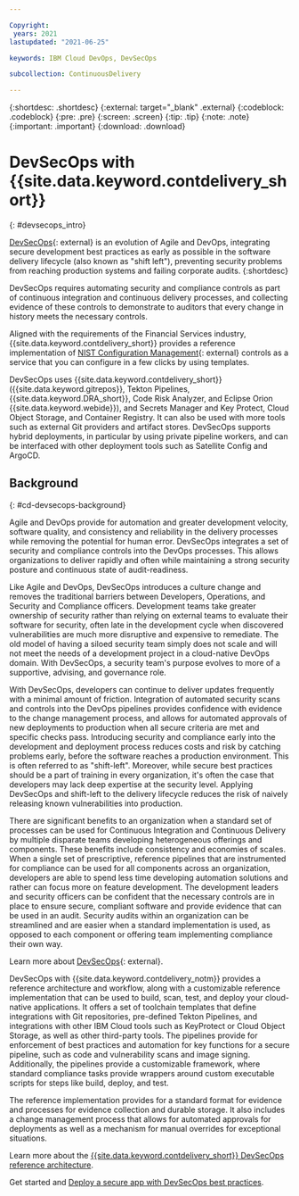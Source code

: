 ```yaml
---

Copyright:
 years: 2021
lastupdated: "2021-06-25"

keywords: IBM Cloud DevOps, DevSecOps

subcollection: ContinuousDelivery

---
```


{:shortdesc: .shortdesc}
{:external: target="_blank" .external}
{:codeblock: .codeblock}
{:pre: .pre}
{:screen: .screen}
{:tip: .tip}
{:note: .note}
{:important: .important}
{:download: .download}


# DevSecOps with {{site.data.keyword.contdelivery_short}}
{: #devsecops_intro}

[DevSecOps](https://www.ibm.com/cloud/learn/devsecops){: external} is an evolution of Agile and DevOps, integrating secure development best practices as early as possible in the software delivery lifecycle (also known as "shift left"), preventing security problems from reaching production systems and failing corporate audits.
{:shortdesc}

DevSecOps requires automating security and compliance controls as part of continuous integration and continuous delivery processes, and collecting evidence of these controls to demonstrate to auditors that every change in history meets the necessary controls. 

Aligned with the requirements of the Financial Services industry, {{site.data.keyword.contdelivery_short}} provides a reference implementation of [NIST Configuration Management](https://csrc.nist.gov/Projects/risk-management/sp800-53-controls/release-search#!/controls?version=5.1&family=CM){: external} controls as a service that you can configure in a few clicks by using templates.

DevSecOps uses {{site.data.keyword.contdelivery_short}} ({{site.data.keyword.gitrepos}}, Tekton Pipelines, {{site.data.keyword.DRA_short}}, Code Risk Analyzer, and Eclipse Orion {{site.data.keyword.webide}}), and Secrets Manager and Key Protect, Cloud Object Storage, and Container Registry. It can also be used with more tools such as external Git providers and artifact stores. DevSecOps supports hybrid deployments, in particular by using private pipeline workers, and can be interfaced with other deployment tools such as Satellite Config and ArgoCD.

## Background
{: #cd-devsecops-background}

Agile and DevOps provide for automation and greater development velocity, software quality, and consistency and reliability in the delivery processes while removing the potential for human error. DevSecOps integrates a set of security and compliance controls into the DevOps processes. This allows organizations to deliver rapidly and often while maintaining a strong security posture and continuous state of audit-readiness.

Like Agile and DevOps, DevSecOps introduces a culture change and removes the traditional barriers between Developers, Operations, and Security and Compliance officers. Development teams take greater ownership of security rather than relying on external teams to evaluate their software for security, often late in the development cycle when discovered vulnerabilities are much more disruptive and expensive to remediate. The old model of having a siloed security team simply does not scale and will not meet the needs of a development project in a cloud-native DevOps domain. With DevSecOps, a security team's purpose evolves to more of a supportive, advising, and governance role.

With DevSecOps, developers can continue to deliver updates frequently with a minimal amount of friction. Integration of automated security scans and controls into the DevOps pipelines provides confidence with evidence to the change management process, and allows for automated approvals of new deployments to production when all secure criteria are met and specific checks pass. Introducing security and compliance early into the development and deployment process reduces costs and risk by catching problems early, before the software reaches a production environment. This is often referred to as "shift-left".  Moreover, while secure best practices should be a part of training in every organization, it's often the case that developers may lack deep expertise at the security level. Applying DevSecOps and shift-left to the delivery lifecycle reduces the risk of naively releasing known vulnerabilities into production.

There are significant benefits to an organization when a standard set of processes can be used for Continuous Integration and Continuous Delivery by multiple disparate teams developing heterogeneous offerings and components. These benefits include consistency and economies of scales. When a single set of prescriptive, reference pipelines that are instrumented for compliance can be used for all components across an organization, developers are able to spend less time developing automation solutions and rather can focus more on feature development. The development leaders and security officers can be confident that the necessary controls are in place to ensure secure, compliant software and provide evidence that can be used in an audit. Security audits within an organization can be streamlined and are easier when a standard implementation is used, as opposed to each component or offering team implementing compliance their own way.

Learn more about [DevSecOps](https://www.ibm.com/cloud/learn/devsecops){: external}.

DevSecOps with {{site.data.keyword.contdelivery_notm}} provides a reference architecture and workflow, along with a customizable reference implementation that can be used to build, scan, test, and deploy your cloud-native applications. It offers a set of toolchain templates that define integrations with Git repositories, pre-defined Tekton Pipelines, and integrations with other IBM Cloud tools such as KeyProtect or Cloud Object Storage, as well as other third-party tools. The pipelines provide for enforcement of best practices and automation for key functions for a secure pipeline, such as code and vulnerability scans and image signing. Additionally, the pipelines provide a customizable framework, where standard compliance tasks provide wrappers around custom executable scripts for steps like build, deploy, and test.

The reference implementation provides for a standard format for evidence and processes for evidence collection and durable storage. It also includes a change management process that allows for automated approvals for deployments as well as a mechanism for manual overrides for exceptional situations.

Learn more about the [{{site.data.keyword.contdelivery_short}} DevSecOps reference architecture](/docs/ContinuousDelivery?topic=ContinuousDelivery-cd-devsecops-arch).

Get started and [Deploy a secure app with DevSecOps best practices](/docs/ContinuousDelivery?topic=ContinuousDelivery-tutorial-cd-devsecops).


